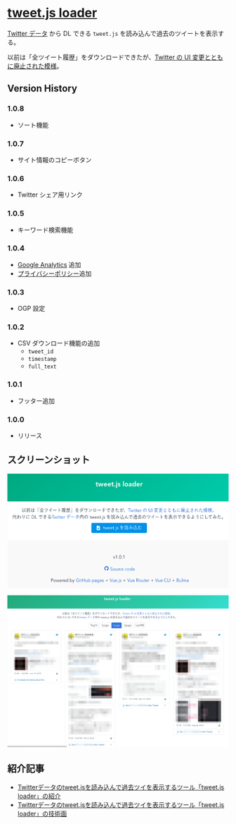 # [tweet.js loader](https://17number.github.io/tweet-js-loader/)

[Twitter データ](https://twitter.com/settings/your_twitter_data) から DL できる `tweet.js` を読み込んで過去のツイートを表示する。

以前は「全ツイート履歴」をダウンロードできたが、[Twitter の UI 変更とともに廃止された模様](https://twitter.com/sugtao4423/status/1185464513945980928)。

## Version History

### 1.0.8

- ソート機能

### 1.0.7

- サイト情報のコピーボタン

### 1.0.6

- Twitter シェア用リンク

### 1.0.5

- キーワード検索機能

### 1.0.4

- [Google Analytics](https://marketingplatform.google.com/intl/ja/about/analytics/) 追加
- [プライバシーポリシー](https://17number.github.io/tweet-js-loader/privacy)追加

### 1.0.3

- OGP 設定

### 1.0.2

- CSV ダウンロード機能の追加
  - `tweet_id`
  - `timestamp`
  - `full_text`

### 1.0.1

- フッター追加

### 1.0.0

- リリース


## スクリーンショット

![screenshot](images/screenshot1.png)

![screenshot](images/screenshot2.png)


## 紹介記事

- [Twitterデータのtweet\.jsを読み込んで過去ツイを表示するツール「tweet\.js loader」の紹介](https://r17n.page/2019/10/22/tweet-js-loader-introduction/)
- [Twitterデータのtweet\.jsを読み込んで過去ツイを表示するツール「tweet\.js loader」の技術面](https://r17n.page/2019/10/22/tweet-js-loader-tech/)
